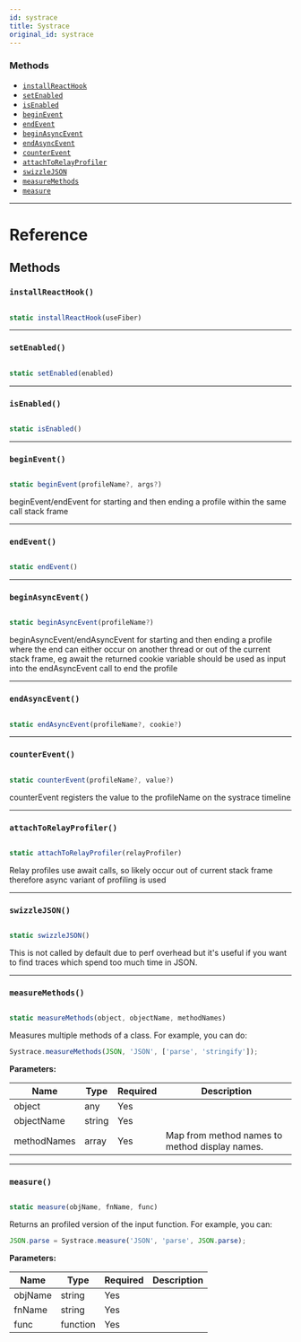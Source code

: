 ```yaml
---
id: systrace
title: Systrace
original_id: systrace
---
```


### Methods

- [`installReactHook`](systrace.md#installreacthook)
- [`setEnabled`](systrace.md#setenabled)
- [`isEnabled`](systrace.md#isenabled)
- [`beginEvent`](systrace.md#beginevent)
- [`endEvent`](systrace.md#endevent)
- [`beginAsyncEvent`](systrace.md#beginasyncevent)
- [`endAsyncEvent`](systrace.md#endasyncevent)
- [`counterEvent`](systrace.md#counterevent)
- [`attachToRelayProfiler`](systrace.md#attachtorelayprofiler)
- [`swizzleJSON`](systrace.md#swizzlejson)
- [`measureMethods`](systrace.md#measuremethods)
- [`measure`](systrace.md#measure)

---

# Reference

## Methods

### `installReactHook()`

```jsx

static installReactHook(useFiber)

```

---

### `setEnabled()`

```jsx

static setEnabled(enabled)

```

---

### `isEnabled()`

```jsx

static isEnabled()

```

---

### `beginEvent()`

```jsx

static beginEvent(profileName?, args?)

```

beginEvent/endEvent for starting and then ending a profile within the same call stack frame

---

### `endEvent()`

```jsx

static endEvent()

```

---

### `beginAsyncEvent()`

```jsx

static beginAsyncEvent(profileName?)

```

beginAsyncEvent/endAsyncEvent for starting and then ending a profile where the end can either occur on another thread or out of the current stack frame, eg await the returned cookie variable should be used as input into the endAsyncEvent call to end the profile

---

### `endAsyncEvent()`

```jsx

static endAsyncEvent(profileName?, cookie?)

```

---

### `counterEvent()`

```jsx

static counterEvent(profileName?, value?)

```

counterEvent registers the value to the profileName on the systrace timeline

---

### `attachToRelayProfiler()`

```jsx

static attachToRelayProfiler(relayProfiler)

```

Relay profiles use await calls, so likely occur out of current stack frame therefore async variant of profiling is used

---

### `swizzleJSON()`

```jsx

static swizzleJSON()

```

This is not called by default due to perf overhead but it's useful if you want to find traces which spend too much time in JSON.

---

### `measureMethods()`

```jsx

static measureMethods(object, objectName, methodNames)

```

Measures multiple methods of a class. For example, you can do:

```jsx
Systrace.measureMethods(JSON, 'JSON', ['parse', 'stringify']);
```

**Parameters:**

| Name        | Type   | Required | Description                                    |
| ----------- | ------ | -------- | ---------------------------------------------- |
| object      | any    | Yes      |                                                |
| objectName  | string | Yes      |                                                |
| methodNames | array  | Yes      | Map from method names to method display names. |

---

### `measure()`

```jsx

static measure(objName, fnName, func)

```

Returns an profiled version of the input function. For example, you can:

```jsx
JSON.parse = Systrace.measure('JSON', 'parse', JSON.parse);
```

**Parameters:**

| Name    | Type     | Required | Description |
| ------- | -------- | -------- | ----------- |
| objName | string   | Yes      |             |
| fnName  | string   | Yes      |             |
| func    | function | Yes      |             |
